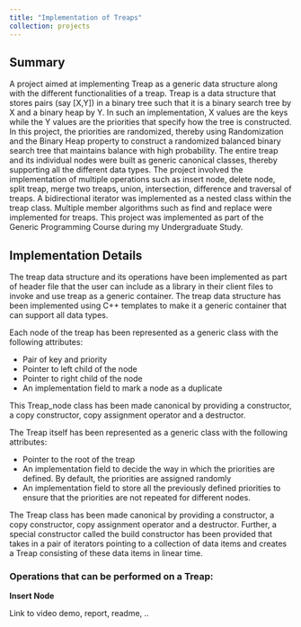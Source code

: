 ```yaml
---
title: "Implementation of Treaps"
collection: projects
---
```


## Summary

A project aimed at implementing Treap as a generic data structure along with the different functionalities of a treap. Treap is a data structure that stores pairs (say [X,Y]) in a binary tree such that it is a binary search tree by X and a binary heap by Y. In such an implementation, X values are the keys while the Y values are the priorities that specify how the tree is constructed. In this project, the priorities are randomized, thereby using Randomization and the Binary Heap property to construct a randomized balanced binary search tree that maintains balance with high probability. The entire treap and its individual nodes were built as generic canonical classes, thereby supporting all the different data types. The project involved the implementation of multiple operations such as insert node, delete node, split treap, merge two treaps, union, intersection, difference and traversal of treaps. A bidirectional iterator was implemented as a nested class within the treap class. Multiple member algorithms such as find and replace were implemented for treaps. This project was implemented as part of the Generic Programming Course during my Undergraduate Study.

## Implementation Details

The treap data structure and its operations have been implemented as part of header file that the user can include as a library in their client files to invoke and use treap as a generic container. The treap data structure has been implemented using C++ templates to make it a generic container that can support all data types. 

Each node of the treap has been represented as a generic class with the following attributes:
 * Pair of key and priority
 * Pointer to left child of the node
 * Pointer to right child of the node
 * An implementation field to mark a node as a duplicate

This Treap_node class has been made canonical by providing a constructor, a copy constructor, copy assignment operator and a destructor.

The Treap itself has been represented as a generic class with the following attributes:
 * Pointer to the root of the treap
 * An implementation field to decide the way in which the priorities are defined. By default, the priorities are assigned randomly
 * An implementation field to store all the previously defined priorities to ensure that the priorities are not repeated for different nodes.

The Treap class has been made canonical by providing a constructor, a copy constructor, copy assignment operator and a destructor.
Further, a special constructor called the build constructor has been provided that takes in a pair of iterators pointing to a collection of data items and creates a Treap consisting of these data items in linear time. 

### Operations that can be performed on a Treap:

**Insert Node**




Link to video demo, report, readme, ..